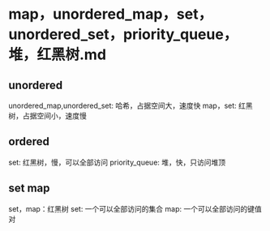 # map，unordered_map，set，unordered_set，priority_queue，堆，红黑树.md

## unordered
unordered_map,unordered_set: 哈希，占据空间大，速度快
map，set: 红黑树，占据空间小，速度慢

## ordered
set: 红黑树，慢，可以全部访问
priority_queue: 堆，快，只访问堆顶

## set map
set，map：红黑树
set: 一个可以全部访问的集合
map: 一个可以全部访问的键值对
